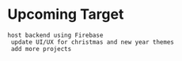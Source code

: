 # Upcoming Target
` host backend using Firebase ` <br>
` update UI/UX for christmas and new year themes` <br>
` add more projects`
